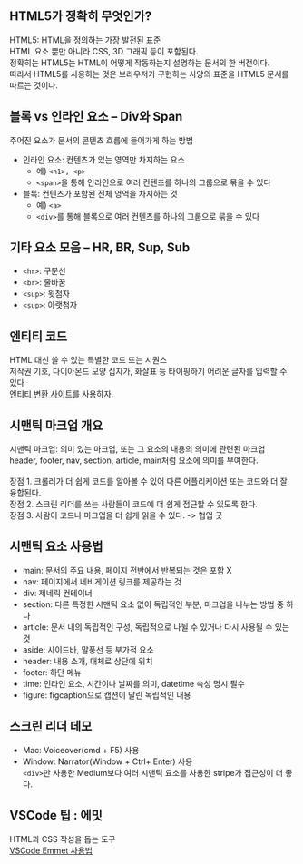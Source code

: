 ## HTML5가 정확히 무엇인가?

HTML5: HTML을 정의하는 가장 발전된 표준 <br>
HTML 요소 뿐만 아니라 CSS, 3D 그래픽 등이 포함된다. <br>
정확히는 HTML5는 HTML이 어떻게 작동하는지 설명하는 문서의 한 버전이다. <br>
따라서 HTML5를 사용하는 것은 브라우저가 구현하는 사양의 표준을 HTML5 문서를 따르는 것이다. <br>

## 블록 vs 인라인 요소 – Div와 Span

주어진 요소가 문서의 콘텐츠 흐름에 들어가게 하는 방법 <br>
- 인라인 요소: 컨텐츠가 있는 영역만 차지하는 요소
    - 예) ```<h1>, <p>```
    - ```<span>```을 통해 인라인으로 여러 컨텐츠를 하나의 그룹으로 묶을 수 있다
- 블록: 컨텐츠가 포함된 전체 영역을 차지하는 것
    - 예) ```<a>```
    - ```<div>```를 통해 블록으로 여러 컨텐츠를 하나의 그룹으로 묶을 수 있다

## 기타 요소 모음 – HR, BR, Sup, Sub

- ```<hr>```: 구분선
- ```<br>```: 줄바꿈
- ```<sup>```: 윗첨자
- ```<sup>```: 아랫첨자

## 엔티티 코드

HTML 대신 쓸 수 있는 특별한 코드 또는 시퀀스 <br>
저작권 기호, 다이아몬드 모양 십자가, 화살표 등 타이핑하기 어려운 글자를 입력할 수 있다 <br>
[엔티티 변환 사이트](https://mothereff.in/html-entities)를 사용하자. <br>

## 시맨틱 마크업 개요

시맨틱 마크업: 의미 있는 마크업, 또는 그 요소의 내용의 의미에 관련된 마크업 <br>
header, footer, nav, section, article, main처럼 요소에 의미를 부여한다. <br>
<br>
장점 1. 크롤러가 더 쉽게 코드를 알아볼 수 있어 다른 어플리케이션 또는 코드와 더 잘 융합된다. <br>
장점 2. 스크린 리더를 쓰는 사람들이 코드에 더 쉽게 접근할 수 있도록 한다. <br>
장점 3. 사람이 코드나 마크업을 더 쉽게 읽을 수 있다. -> 협업 굿 <br>

## 시맨틱 요소 사용법

- main: 문서의 주요 내용, 페이지 전반에서 반복되는 것은 포함 X
- nav: 페이지에서 네비게이션 링크를 제공하는 것
- div: 제네릭 컨테이너
- section: 다른 특정한 시맨틱 요소 없이 독립적인 부분, 마크업을 나누는 방법 중 하나
- article: 문서 내의 독립적인 구성, 독립적으로 나뉠 수 있거나 다시 사용될 수 있는 것
- aside: 사이드바, 말풍선 등 부가적 요소
- header: 내용 소개, 대체로 상단에 위치
- footer: 하단 메뉴
- time: 인라인 요소, 시간이나 날짜를 의미, datetime 속성 명시 필수
- figure: figcaption으로 캡션이 달린 독립적인 내용

## 스크린 리더 데모

- Mac: Voiceover(cmd + F5) 사용
- Window: Narrator(Window + Ctrl+ Enter) 사용 <br>
```<div>```만 사용한 Medium보다 여러 시맨틱 요소를 사용한 stripe가 접근성이 더 좋다.

## VSCode 팁 : 에밋

HTML과 CSS 작성을 돕는 도구 <br>
[VSCode Emmet 사용법](https://inpa.tistory.com/entry/HTML-%F0%9F%8E%A8-Emmet-%EB%AC%B8%EB%B2%95-%EC%A0%95%EB%A6%AC)
